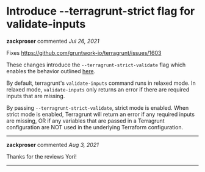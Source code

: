 # Introduce --terragrunt-strict flag for validate-inputs

**zackproser** commented *Jul 26, 2021*

Fixes https://github.com/gruntwork-io/terragrunt/issues/1603

These changes introduce the `--terragrunt-strict-validate` flag which enables the behavior outlined [here](https://github.com/gruntwork-io/terragrunt/issues/1603#issuecomment-805944075). 

By default, terragrunt's `validate-inputs` command runs in relaxed mode. In relaxed mode, `validate-inputs` only returns an error if there are required inputs that are missing. 

By passing `--terragrunt-strict-validate`, strict mode is enabled. When strict mode is enabled, Terragrunt will return an error if any required inputs are missing, OR if any variables that are passed in a Terragrunt configuration are NOT used in the underlying Terraform configuration.
<br />
***


**zackproser** commented *Aug 3, 2021*

Thanks for the reviews Yori!
***

